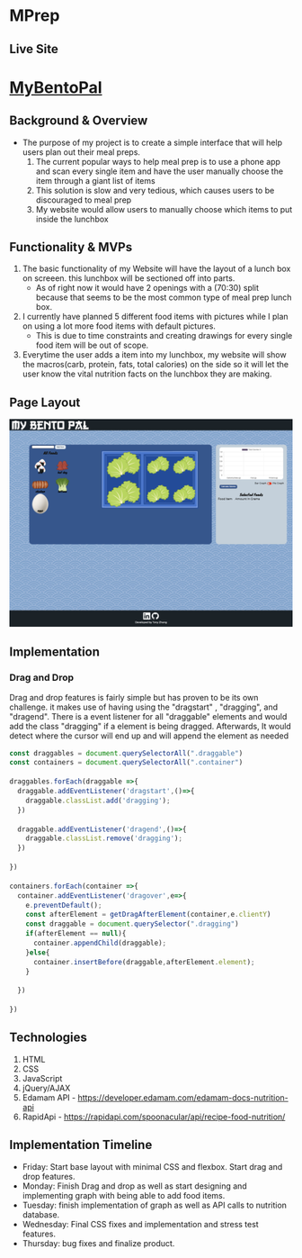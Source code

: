 # MPrep
## Live Site
# [MyBentoPal](https://tozhang665.github.io/MyBentoPal/)

## Background & Overview

- The purpose of my project is to create a simple interface that will help users plan out
their meal preps. 
  1. The current popular ways to help meal prep is to use a phone app
    and scan every single item and have the user manually choose the item through 
    a giant list of items
  2. This solution is slow and very tedious, which causes users to be discouraged 
    to meal prep
  3. My website would allow users to manually choose which items to put inside the lunchbox

## Functionality & MVPs
1. The basic functionality of my Website will have the layout of a lunch box on screeen.
  this lunchbox will be sectioned off into parts. 
    - As of right now it would have 2 openings with a (70:30) split because that seems to be the most common type of meal prep lunch box.
2. I currently have planned 5 different food items with pictures while I plan on using a lot more food items with default pictures. 
    - This is due to time constraints and creating drawings for every single food item will be out of scope.
3. Everytime the user adds a item into my lunchbox, my website will show the macros(carb, protein, fats, total calories) on the side so it will let the user know the vital nutrition facts on the lunchbox they are making. 
## Page Layout
![](MyBentoPal.png)



## Implementation

### Drag and Drop

Drag and drop features is fairly simple but has proven to be its own challenge. it makes use of having using the "dragstart" , "dragging", and "dragend". 
There is a event listener for all "draggable" elements and would add the class "dragging" if a element is being dragged. Afterwards, It would detect where the cursor will end up and will append the element as needed

```javascript
const draggables = document.querySelectorAll(".draggable")
const containers = document.querySelectorAll(".container")

draggables.forEach(draggable =>{
  draggable.addEventListener('dragstart',()=>{
    draggable.classList.add('dragging');
  })

  draggable.addEventListener('dragend',()=>{
    draggable.classList.remove('dragging');
  })

})

containers.forEach(container =>{
  container.addEventListener('dragover',e=>{
    e.preventDefault();
    const afterElement = getDragAfterElement(container,e.clientY)
    const draggable = document.querySelector(".dragging")
    if(afterElement == null){
      container.appendChild(draggable);
    }else{
      container.insertBefore(draggable,afterElement.element);
    }

  })

})

```



## Technologies
1. HTML
2. CSS
3. JavaScript
4. jQuery/AJAX
5. Edamam API - https://developer.edamam.com/edamam-docs-nutrition-api
6. RapidApi - https://rapidapi.com/spoonacular/api/recipe-food-nutrition/
## Implementation Timeline

* Friday: Start base layout with minimal CSS and flexbox. Start drag and drop features.
* Monday: Finish Drag and drop as well as start designing and implementing graph with being able to add food items.
* Tuesday: finish implementation of graph as well as API calls to nutrition database.
* Wednesday: Final CSS fixes and implementation and stress test features.
* Thursday: bug fixes and finalize product.

